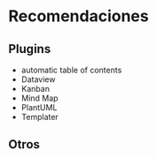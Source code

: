 # Recomendaciones


## Plugins


* automatic table of contents
* Dataview
* Kanban
* Mind Map
* PlantUML
* Templater



## Otros



